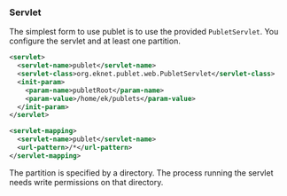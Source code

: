 ### Servlet

The simplest form to use publet is to use the provided `PubletServlet`. You
configure the servlet and at least one partition.

```xml
<servlet>
  <servlet-name>publet</servlet-name>
  <servlet-class>org.eknet.publet.web.PubletServlet</servlet-class>
  <init-param>
    <param-name>publetRoot</param-name>
    <param-value>/home/ek/publets</param-value>
  </init-param>
</servlet>

<servlet-mapping>
  <servlet-name>publet</servlet-name>
  <url-pattern>/*</url-pattern>
</servlet-mapping>
```

The partition is specified by a directory. The process running the servlet
needs write permissions on that directory.

